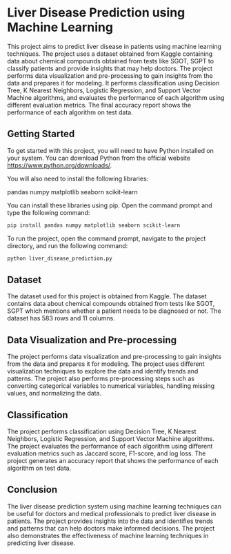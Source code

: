 # Liver Disease Prediction using Machine Learning
This project aims to predict liver disease in patients using machine learning techniques. The project uses a dataset obtained from Kaggle containing data about chemical compounds obtained from tests like SGOT, SGPT to classify patients and provide insights that may help doctors. The project performs data visualization and pre-processing to gain insights from the data and prepares it for modeling. It performs classification using Decision Tree, K Nearest Neighbors, Logistic Regression, and Support Vector Machine algorithms, and evaluates the performance of each algorithm using different evaluation metrics. The final accuracy report shows the performance of each algorithm on test data.

## Getting Started
To get started with this project, you will need to have Python installed on your system. You can download Python from the official website https://www.python.org/downloads/.

You will also need to install the following libraries:

pandas
numpy
matplotlib
seaborn
scikit-learn

You can install these libraries using pip. Open the command prompt and type the following command:
```bash
pip install pandas numpy matplotlib seaborn scikit-learn
```
To run the project, open the command prompt, navigate to the project directory, and run the following command:
```bash
python liver_disease_prediction.py
```
## Dataset
The dataset used for this project is obtained from Kaggle. The dataset contains data about chemical compounds obtained from tests like SGOT, SGPT which mentions whether a patient needs to be diagnosed or not. The dataset has 583 rows and 11 columns.

## Data Visualization and Pre-processing
The project performs data visualization and pre-processing to gain insights from the data and prepares it for modeling. The project uses different visualization techniques to explore the data and identify trends and patterns. The project also performs pre-processing steps such as converting categorical variables to numerical variables, handling missing values, and normalizing the data.

## Classification
The project performs classification using Decision Tree, K Nearest Neighbors, Logistic Regression, and Support Vector Machine algorithms. The project evaluates the performance of each algorithm using different evaluation metrics such as Jaccard score, F1-score, and log loss. The project generates an accuracy report that shows the performance of each algorithm on test data.

## Conclusion
The liver disease prediction system using machine learning techniques can be useful for doctors and medical professionals to predict liver disease in patients. The project provides insights into the data and identifies trends and patterns that can help doctors make informed decisions. The project also demonstrates the effectiveness of machine learning techniques in predicting liver disease.
